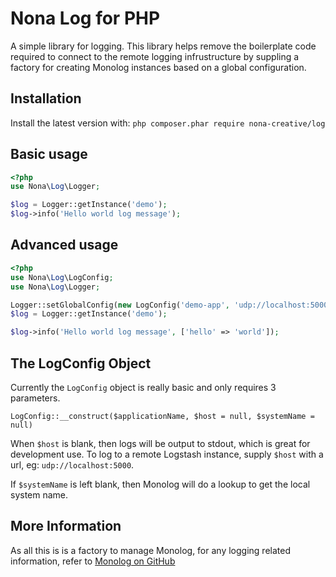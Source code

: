 # Nona Log for PHP

A simple library for logging. This library helps remove the boilerplate code required to connect to the remote logging infrustructure by suppling a factory for creating Monolog instances based on a global configuration.

## Installation
Install the latest version with: `php composer.phar require nona-creative/log`

## Basic usage

```php
<?php
use Nona\Log\Logger;

$log = Logger::getInstance('demo');
$log->info('Hello world log message');

```

## Advanced usage

```php
<?php
use Nona\Log\LogConfig;
use Nona\Log\Logger;

Logger::setGlobalConfig(new LogConfig('demo-app', 'udp://localhost:5000', 'localhost'));
$log = Logger::getInstance('demo');

$log->info('Hello world log message', ['hello' => 'world']);
```

## The LogConfig Object
Currently the `LogConfig` object is really basic and only requires 3 parameters.

`LogConfig::__construct($applicationName, $host = null, $systemName = null)`

When `$host` is blank, then logs will be output to stdout, which is great for development use. To log to a remote Logstash instance, supply `$host` with a url, eg: `udp://localhost:5000`.

If `$systemName` is left blank, then Monolog will do a lookup to get the local system name.


## More Information
As all this is is a factory to manage Monolog, for any logging related information, refer to [Monolog on GitHub](https://github.com/Seldaek/monolog)